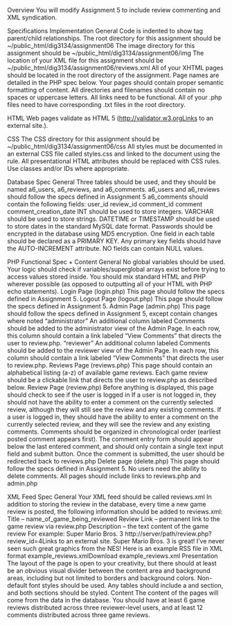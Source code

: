Overview
  You will modify Assignment 5 to include review commenting and XML syndication.

Specifications
Implementation
General
  Code is indented to show tag parent/child relationships.
  The root directory for this assignment should be ~/public_html/dig3134/assignment06
  The image directory for this assignment should be ~/public_html/dig3134/assignment06/img
  The location of your XML file for this assignment should be ~/public_html/dig3134/assignment06/reviews.xml
  All of your XHTML pages should be located in the root directory of the assignment.  Page names are detailed in the PHP spec below.
  Your pages should contain proper semantic formatting of content.
  All directories and filenames should contain no spaces or uppercase letters.
  All links need to be functional.
  All of your .php files need to have corresponding .txt files in the root directory.
   
HTML
  Web pages validate as HTML 5 (http://validator.w3.orgLinks to an external site.).
  
CSS
  The CSS directory for this assignment should be ~/public_html/dig3134/assignment06/css
  All styles must be documented in an external CSS file called styles.css and linked to the document using the <link> rule.
  All presentational HTML attributes should be replaced with CSS rules.
  Use classes and/or IDs where appropriate.
 

Database Spec
General
  Three tables should be used, and they should be named a6_users, a6_reviews, and a6_comments.
  a6_users and a6_reviews should follow the specs defined in Assignment 5
  a6_comments should contain the following fields:
  user_id
  review_id
  comment_id
  comment
  comment_creation_date
  INT should be used to store integers.
  VARCHAR should be used to store strings.
  DATETIME or TIMESTAMP should be used to store dates in the standard MySQL date format.
  Passwords should be encrypted in the database using MD5 encryption.
  One field in each table should be declared as a PRIMARY KEY.
  Any primary key fields should have the AUTO-INCREMENT attribute.
  NO fields can contain NULL values.
  
PHP Functional Spec + Content
General
  No global variables should be used.
  Your logic should check if variables/superglobal arrays exist before trying to access values stored inside.
  You should mix standard HTML and PHP wherever possible (as opposed to outputting all of your HTML with PHP echo statements).
  Login Page (login.php)
  This page should follow the specs defined in Assignment 5.
  Logout Page (logout.php)
  This page should follow the specs defined in Assignment 5.
  Admin Page (admin.php)
  This page should follow the specs defined in Assignment 5, except contain changes where noted
  “administrator”
  An additional column labeled Comments should be added to the administrator view of the Admin Page.  In each row, this column should contain a link labeled “View Comments” that directs the user to review.php.
  “reviewer”
  An additional column labeled Comments should be added to the reviewer view of the Admin Page.  In each row, this column should contain a link labeled “View Comments” that directs the user to review.php.
  Reviews Page (reviews.php)
  This page should contain an alphabetical listing (a-z) of available game reviews.  Each game review should be a clickable link that directs the user to review.php as described below.
  Review Page (review.php)
  Before anything is displayed, this page should check to see if the user is logged in
  If a user is not logged in, they should not have the ability to enter a comment on the currently selected review, although they will still see the review and any existing comments.
  If a user is logged in, they should have the ability to enter a comment on the currently selected review, and they will see the review and any existing comments.
  Comments should be organized in chronological order (earliest posted comment appears first).
  The comment entry form should appear below the last entered comment, and should only contain a single text input field and submit button.
  Once the comment is submitted, the user should be redirected back to reviews.php
  Delete page (delete.php)
  This page should follow the specs defined in Assignment 5.
  No users need the ability to delete comments.
  All pages should include links to reviews.php and admin.php
 

XML Feed Spec
General
  Your XML feed should be called reviews.xml
  In addition to storing the review in the database, every time a new game review is posted, the following information should be added to reviews.xml:
  Title – name_of_game_being_reviewed Review
  Link – permanent link to the game review via review.php
  Description – the text content of the game review
  For example:
  Super Mario Bros. 3
  http://server/path/review.php?review_id=4Links to an external site.
  Super Mario Bros. 3 is great!  I’ve never seen such great graphics from the NES!
  Here is an example RSS file in XML format
  example_reviews.xmlDownload example_reviews.xml
  Presentation
  The layout of the page is open to your creativity, but there should at least be an obvious visual divider between the content area and background areas, including but not limited to borders and background colors.
  Non-default font styles should be used.
  Any tables should include a <thead> and <tbody> section, and both sections should be styled.
  Content
  The content of the pages will come from the data in the database.  You should have at least 6 game reviews distributed across three reviewer-level users, and at least 12 comments distributed across three game reviews.
